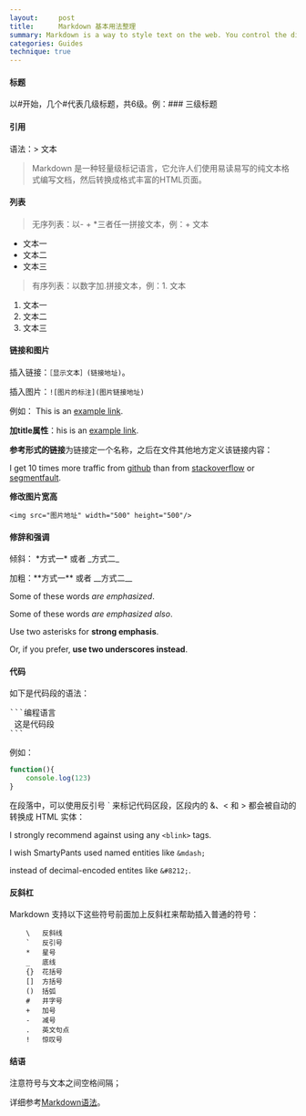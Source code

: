 ```yaml
---
layout:     post
title:      Markdown 基本用法整理
summary: Markdown is a way to style text on the web. You control the display of the document。
categories: Guides
technique: true
---
```


#### 标题

以#开始，几个#代表几级标题，共6级。例：### 三级标题

#### 引用

语法：> 文本 

> Markdown 是一种轻量级标记语言，它允许人们使用易读易写的纯文本格式编写文档，然后转换成格式丰富的HTML页面。

#### 列表

> 无序列表：以- + *三者任一拼接文本，例：+ 文本

- 文本一
- 文本二
- 文本三

> 有序列表：以数字加.拼接文本，例：1. 文本

1. 文本一
2. 文本二
3. 文本三

#### 链接和图片

插入链接：`［显示文本］(链接地址)`。

插入图片：`![图片的标注](图片链接地址)`

例如：
This is an [example link](http://example.com/).

**加title属性**：his is an [example link](http://example.com/ "With a Title").


**参考形式的链接**为链接定一个名称，之后在文件其他地方定义该链接内容：

I get 10 times more traffic from [github][1] than from
[stackoverflow][2] or [segmentfault][3].

[1]: https://github.com/ "github"
[2]: https://stackoverflow.com/ "stackoverflow"
[3]: https://segmentfault.com/ "segmentfault"

**修改图片宽高**

`<img src="图片地址" width="500" height="500"/>`


#### 修辞和强调

倾斜： \*方式一\*     或者    \_方式二\_

加粗：\*\*方式一\*\*    或者    \_\_方式二\_\_

Some of these words *are emphasized*.

Some of these words _are emphasized also_.

Use two asterisks for **strong emphasis**.

Or, if you prefer, __use two underscores instead__.

#### 代码

如下是代码段的语法：

<pre>
```编程语言
 这是代码段
```
</pre>

例如：

``` javascript
function(){
    console.log(123)
}
```

在段落中，可以使用反引号 ` 来标记代码区段，区段内的 &、< 和 > 都会被自动的转换成 HTML 实体：

I strongly recommend against using any `<blink>` tags.

I wish SmartyPants used named entities like `&mdash;`

instead of decimal-encoded entites like `&#8212;`.


#### 反斜杠

Markdown 支持以下这些符号前面加上反斜杠来帮助插入普通的符号：

```
    \   反斜线
    `   反引号
    *   星号
    _   底线
    {}  花括号
    []  方括号
    ()  括弧
    #   井字号
    +   加号
    -   减号
    .   英文句点
    !   惊叹号
```

<!-- #### 表格

**Markdown　Extra**　表格语法：

项目 | 价格
-------- | ---
iPhone | $560
iPad | $780
iMac | $1000

可以使用冒号来定义对齐方式：

| 项目 | 价格 | 数量 |
| :-------- | --------:| :--: |
| iPhone | 6000 元 | 5 |
| iPad | 3800 元 | 12 |
| iMac | 10000 元 | 234 | -->


#### 结语

注意符号与文本之间空格间隔；

详细参考[Markdown语法](http://wowubuntu.com/markdown/)。


